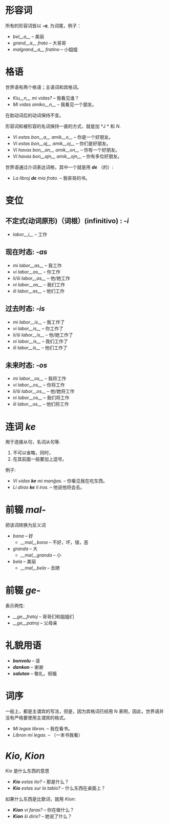 # 形容词

所有的形容词皆以 *__-a__*, 为词尾，例子：

- *bel__a__* – 美丽
- *grand__a__ frato* – 大哥哥
- *malgrand__a__ fratino* – 小姐姐

# 格语

世界语有两个格语；主语词和宾格词。

- *Kiu__n__ mi vidas?* – 我看见谁？
- *Mi vidas amiko__n__* – 我看见一个朋友。

在助动词后的动词保持不变。

形容词和被形容的名词保持一直的方式，就是加 *J * 和 *N*.

- *Vi estas bon__a__ amik__o__* – 你是一个好朋友。
- *Vi estas bon__aj__ amik__oj__* – 你们是好朋友。
- *Vi havas bon__an__ amik__on__* – 你有一个好朋友。
- *Vi havas bon__ajn__ amik__ojn__* – 你有多位好朋友。

世界语通过介词表达词格，其中一个就是用 *__de__* （的）:

- *La libroj __de__ mia frato.* – 我哥哥的书。

# 变位 

## 不定式(动词原形)（词根）(infinitivo) : *-i*
  
- *labor__i__*          – 工作

## 现在时态: *-as*

- *mi labor__as__*      – 我工作
- *vi labor__as__*      – 你工作
- *li/ŝi labor__as__*   – 他/她工作
- *ni labor__as__*      – 我们工作
- *ili labor__as__*     – 他们工作

## 过去时态: *-is*

- *mi labor__is__*      – 我工作了
- *vi labor__is__*      – 你工作了
- *li/ŝi labor__is__*   – 他/她工作了
- *ni labor__is__*      – 我们工作了
- *ili labor__is__*     – 他们工作了

## 未来时态: *-os*

- *mi labor__os__*      – 我将工作
- *vi labor__os__*      – 你将工作
- *li/ŝi labor__os__*   – 他/她将工作
- *ni labor__os__*      – 我们将工作
- *ili labor__os__*     – 他们将工作

# 连词 *ke*

用于连接从句，名词从句等. 

1. 不可以省略，同时，
2. 在其前面一般要加上逗号。

例子:

- *Vi vidas __ke__ mi manĝas.* – 你看见我在吃东西。
- *Li diras __ke__ li iros.* – 他说他将会去。

# 前辍 *mal-*

把该词转换为反义词

- *bona* – 好
  - *__mal__bona* – 不好，坏，错，恶
- *granda* – 大
  - *__mal__granda* – 小
- *bela* – 美丽
  - *__mal__bela* – 丑陋

# 前辍 *ge-*

表示两性:

- *__ge__fratoj* – 哥哥们和姐姐们
- *__ge__patroj* – 父母亲

# 礼貌用语

- *__bonvolu__* – 请
- *__dankon__* – 谢谢
- *__saluton__* – 敬礼，祝福

# 词序

 一般上，都是主谓宾的写法，但是，因为宾格词已经用 N 表明，因此，世界语并没有严格要使用主谓宾的格式。

- *Mi legas libron.* – 我在看书。
- *Libron mi legas.* – （一本书我看）

# *Kio, Kion*

*Kio* 是什么东西的意思

- *__Kio__ estas tio?* – 那是什么？
- *__Kio__ estas sur la tablo?* – 什么东西在桌面上？

 如果什么东西是比歌词，就用 *Kion*:

- *__Kion__ vi faras?* – 你在做什么？
- *__Kion__ ŝi diris?* – 她说了什么？


